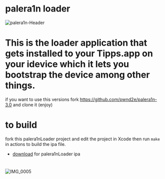 # palera1n loader
![palera1n-Header](https://user-images.githubusercontent.com/104146035/204944552-181f4331-6fda-47d9-a6d8-4837580c8953.jpg)

# This is the loader application that gets installed to your Tipps.app on your idevice which it lets you bootstrap the device among other things.
if you want to use this versions fork  https://github.com/pwnd2e/palera1n-3.0 and clone it  (enjoy) 


# to build 
fork this palera1nLoader project and edit the project in Xcode then run `make` in actions to build the ipa file.
- [download](https://github.com/Cryptiiiic) for palera1nLoader ipa
#
![IMG_0005](https://user-images.githubusercontent.com/104146035/204941534-12df4fde-a3e1-4fad-9dd6-eb9e9b46d0b0.PNG)






